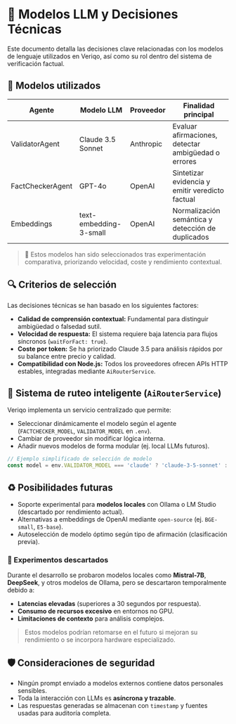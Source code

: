 # 🤖 Modelos LLM y Decisiones Técnicas

Este documento detalla las decisiones clave relacionadas con los modelos de lenguaje utilizados en Veriqo, así como su rol dentro del sistema de verificación factual.

## 🧠 Modelos utilizados

| Agente           | Modelo LLM             | Proveedor | Finalidad principal                                 |
| ---------------- | ---------------------- | --------- | --------------------------------------------------- |
| ValidatorAgent   | Claude 3.5 Sonnet      | Anthropic | Evaluar afirmaciones, detectar ambigüedad o errores |
| FactCheckerAgent | GPT-4o                 | OpenAI    | Sintetizar evidencia y emitir veredicto factual     |
| Embeddings       | text-embedding-3-small | OpenAI    | Normalización semántica y detección de duplicados   |

> 🧪 Estos modelos han sido seleccionados tras experimentación comparativa, priorizando velocidad, coste y rendimiento contextual.

## 🔍 Criterios de selección

Las decisiones técnicas se han basado en los siguientes factores:

- **Calidad de comprensión contextual:** Fundamental para distinguir ambigüedad o falsedad sutil.
- **Velocidad de respuesta:** El sistema requiere baja latencia para flujos síncronos (`waitForFact: true`).
- **Coste por token:** Se ha priorizado Claude 3.5 para análisis rápidos por su balance entre precio y calidad.
- **Compatibilidad con Node.js:** Todos los proveedores ofrecen APIs HTTP estables, integradas mediante `AiRouterService`.

## 🧩 Sistema de ruteo inteligente (`AiRouterService`)

Veriqo implementa un servicio centralizado que permite:

- Seleccionar dinámicamente el modelo según el agente (`FACTCHECKER_MODEL`, `VALIDATOR_MODEL` en `.env`).
- Cambiar de proveedor sin modificar lógica interna.
- Añadir nuevos modelos de forma modular (ej. local LLMs futuros).

```ts
// Ejemplo simplificado de selección de modelo
const model = env.VALIDATOR_MODEL === 'claude' ? 'claude-3-5-sonnet' : 'gpt-4o';
```

## ♻️ Posibilidades futuras

- Soporte experimental para **modelos locales** con Ollama o LM Studio (descartado por rendimiento actual).
- Alternativas a embeddings de OpenAI mediante `open-source` (ej. `BGE-small`, `E5-base`).
- Autoselección de modelo óptimo según tipo de afirmación (clasificación previa).

### 🔄 Experimentos descartados

Durante el desarrollo se probaron modelos locales como **Mistral-7B**, **DeepSeek**, y otros modelos de Ollama, pero se descartaron temporalmente debido a:

- **Latencias elevadas** (superiores a 30 segundos por respuesta).
- **Consumo de recursos excesivo** en entornos no GPU.
- **Limitaciones de contexto** para análisis complejos.

> Estos modelos podrían retomarse en el futuro si mejoran su rendimiento o se incorpora hardware especializado.

## 🛡️ Consideraciones de seguridad

- Ningún prompt enviado a modelos externos contiene datos personales sensibles.
- Toda la interacción con LLMs es **asíncrona y trazable**.
- Las respuestas generadas se almacenan con `timestamp` y fuentes usadas para auditoría completa.
